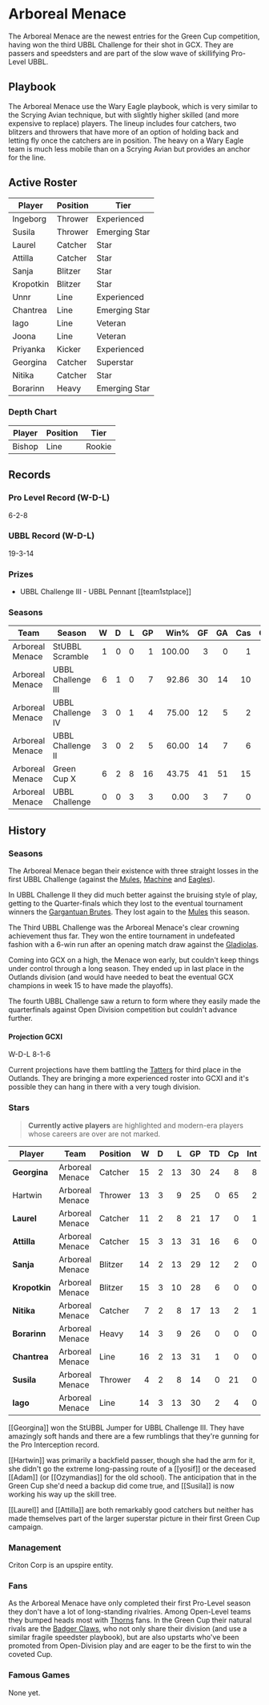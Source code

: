 # Arboreal Menace

The Arboreal Menace are the newest entries for the Green Cup competition, having won the third UBBL Challenge for their shot in GCX. They are passers and speedsters and are part of the slow wave of skillifying Pro-Level UBBL.

## Playbook

The Arboreal Menace use the Wary Eagle playbook, which is very similar to the Scrying Avian technique, but with slightly higher skilled (and more expensive to replace) players. The lineup includes four catchers, two blitzers and throwers that have more of an option of holding back and letting fly once the catchers are in position. The heavy on a Wary Eagle team is much less mobile than on a Scrying Avian but provides an anchor for the line.

## Active Roster

| Player | Position | Tier |
|--------|----------|-----|
| Ingeborg | Thrower | Experienced |
| Susila |  Thrower | Emerging Star
| Laurel | Catcher | Star |
| Attilla | Catcher | Star |
| Sanja | Blitzer | Star |
| Kropotkin | Blitzer | Star |
| Unnr | Line | Experienced |
| Chantrea | Line | Emerging Star |
| Iago | Line | Veteran |
| Joona | Line | Veteran |
| Priyanka | Kicker | Experienced |
| Georgina | Catcher | Superstar |
| Nitika | Catcher | Star |
| Borarinn | Heavy | Emerging Star |

### Depth Chart

| Player    | Position  | Tier |
|-----------|-----------|-----|
| Bishop | Line | Rookie |

## Records

### Pro Level Record (W-D-L)

6-2-8

### UBBL Record (W-D-L)

19-3-14

### Prizes

* UBBL Challenge III - UBBL Pennant [[team1stplace]]

### Seasons

| Team      | Season             | W | D | L | GP | Win% | GF | GA | Cas | CDif | FF |
|-----------|--------------------|--:|--:|--:|---:|-----:|---:|---:|----:|-----:|---:|
| Arboreal Menace | StUBBL Scramble    |    1 |    0 |    0 |      1 |     100.00 |    3 |    0 |    1 |      2 |    1 |
| Arboreal Menace | UBBL Challenge III |    6 |    1 |    0 |      7 | 92.86 |   30 |   14 |   10 |      3 |    2 |
| Arboreal Menace | UBBL Challenge IV  |    3 |    0 |    1 |      4 |      75.00 |   12 |    5 |    2 |     -5 |    3 |
| Arboreal Menace | UBBL Challenge II  |    3 |    0 |    2 |      5 |      60.00 |   14 |    7 |    6 |     -5 |    1 |
| Arboreal Menace | Green Cup X        |    6 |    2 |    8 |     16 |   43.75 |   41 |   51 |   15 |    -15 |   -3 |
| Arboreal Menace | UBBL Challenge     |    0 |    0 |    3 |      3 |       0.00 |    3 |    7 |    0 |     -6 |    0 |


## History

### Seasons

The Arboreal Menace began their existence with three straight losses in the first UBBL Challenge (against the [Mules](mules), [Machine](orbitalmachine) and [Eagles](ravenouseagles)).

In UBBL Challenge II they did much better against the bruising style of play, getting to the Quarter-finals which they lost to the eventual tournament winners the [Gargantuan Brutes](gargantuanbrutes). They lost again to the [Mules](mules) this season.

The Third UBBL Challenge was the Arboreal Menace's clear crowning achievement thus far. They won the entire tournament in undefeated fashion with a 6-win run after an opening match draw against the [Gladiolas](gladiolas).

Coming into GCX on a high, the Menace won early, but couldn't keep things under control through a long season. They ended up in last place in the Outlands division (and would have needed to beat the eventual GCX champions in week 15 to have made the playoffs).

The fourth UBBL Challenge saw a return to form where they easily made the quarterfinals against Open Division competition but couldn't advance further.

#### Projection GCXI

W-D-L 8-1-6

Current projections have them battling the [Tatters](carcosantatters) for third place in the Outlands. They are bringing a more experienced roster into GCXI and it's possible they can hang in there with a very tough division.

### Stars

> **Currently active players** are highlighted and modern-era players whose careers are over are not marked.

| Player           | Team        | Position      | W | D | L | GP | TD | Cp | Int | BH | SI | Ki | MVP | SPP |
|------------------|-------------|---------------|--:|--:|--:|---:|---:|---:|----:|---:|---:|---:|----:|----:|
| **Georgina**  | Arboreal Menace | Catcher   |   15 |    2 |   13 |   30 |   24 |    8 |    8 |    0 |    0 |    0 |    3 |  111 |
| Hartwin  | Arboreal Menace | Thrower   |   13 |    3 |    9 |   25 |    0 |   65 |    2 |    0 |    1 |    0 |    2 |   81 |
| **Laurel**    | Arboreal Menace | Catcher   |   11 |    2 |    8 |   21 |   17 |    0 |    1 |    0 |    0 |    0 |    2 |   63 |
| **Attilla**   | Arboreal Menace | Catcher   |   15 |    3 |   13 |   31 |   16 |    6 |    0 |    0 |    1 |    0 |    1 |   61 |
| **Sanja**     | Arboreal Menace | Blitzer |   14 |    2 |   13 |   29 |   12 |    2 |    0 |    0 |    4 |    0 |    2 |   56 |
| **Kropotkin** | Arboreal Menace | Blitzer |   15 |    3 |   10 |   28 |    6 |    0 |    0 |    2 |    4 |    0 |    3 |   45 |
| **Nitika**    | Arboreal Menace | Catcher   |    7 |    2 |    8 |   17 |   13 |    2 |    1 |    0 |    0 |    0 |    0 |   43 |
| **Borarinn**  | Arboreal Menace | Heavy   |   14 |    3 |    9 |   26 |    0 |    0 |    0 |    9 |    2 |    1 |    2 |   34 |
| **Chantrea**  | Arboreal Menace | Line   |   16 |    2 |   13 |   31 |    1 |    0 |    0 |    1 |    1 |    0 |    5 |   32 |
| **Susila**    | Arboreal Menace | Thrower   |    4 |    2 |    8 |   14 |    0 |   21 |    0 |    0 |    0 |    0 |    1 |   26 |
| **Iago**      | Arboreal Menace | Line   |   14 |    3 |   13 |   30 |    2 |    4 |    0 |    0 |    0 |    0 |    2 |   20 |


[[Georgina]] won the StUBBL Jumper for UBBL Challenge III. They have amazingly soft hands and there are a few rumblings that they're gunning for the Pro Interception record.

[[Hartwin]] was primarily a backfield passer, though she had the arm for it, she didn't go the extreme long-passing route of a [[yosif]] or the deceased [[Adam]] (or [[Ozymandias]] for the old school). The anticipation that in the Green Cup she'd need a backup did come true, and [[Susila]] is now working his way up the skill tree.

[[Laurel]] and [[Attilla]] are both remarkably good catchers but neither has made themselves part of the larger superstar picture in their first Green Cup campaign.

### Management

Criton Corp is an upspire entity.

### Fans

As the Arboreal Menace have only completed their first Pro-Level season they don't have a lot of long-standing rivalries. Among Open-Level teams they bumped heads most with [Thorns](thorns) fans. In the Green Cup their natural rivals are the [Badger Claws](badgerclaws), who not only share their division (and use a similar fragile speedster playbook), but are also upstarts who've been promoted from Open-Division play and are eager to be the first to win the coveted Cup.

### Famous Games

None yet.